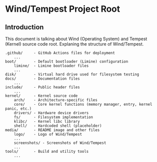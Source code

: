 # Wind/Tempest Project Root

## Introduction

This document is talking about Wind (Operating System) and Tempest (Kernel) source code root. Explaning the structure of Wind/Tempest.

```
.github/     - GitHub Actions files for deployment
    ...
boot/        - Default bootloader (Limine) configuration
    limine/  - Limine bootloader files
    ...
disk/        - Virtual hard drive used for filesystem testing
docs/        - Documentation files
    ...
include/     - Public header files
    ...
kernel/      - Kernel source code
    arch/    - Architecture-specific files
    core/    - Core kernel functions (memory manager, entry, kernel panic, etc.)
    drivers/ - Hardware device drivers
    fs/      - Filesystem implementation
    klibc/   - Kernel libc library
    shell/   - Hardcoded shell (placeholder)
media/       - README image and other files
    logo/    - Logo of Wind/Tempest
	...
    screenshots/ - Screenshots of Wind/Tempest
	...  
tools/       - Build and utility tools
    ...
```